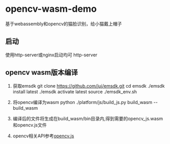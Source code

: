 # opencv-wasm-demo

基于webassembly和opencv的猫脸识别，给小猫戴上帽子

## 启动
使用http-server或nginx启动均可
    http-server

## opencv wasm版本编译
1. 获取emsdk
    git clone https://github.com/juj/emsdk.git
    cd emsdk
    ./emsdk install latest
    ./emsdk activate latest
    source ./emsdk_env.sh

2. 将opencv编译为wasm
python ./platform/js/build_js.py build_wasm --build_wasm

3. 编译后的文件将生成在build_wasm/bin目录内,得到需要的opencv_js.wasm和opencv.js文件

4. opencv相关API参考[opencv.js](https://docs.opencv.org/3.4/d5/d10/tutorial_js_root.html)